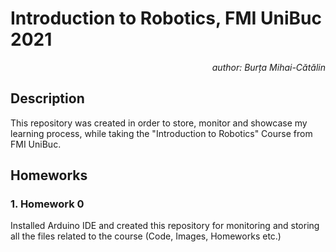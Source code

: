 # Introduction to Robotics, FMI UniBuc 2021

<p align="right" >  <i> author: Burța Mihai-Cătălin </i> </p>

## Description

  This repository was created in order to store, monitor and showcase my learning process, while taking the "Introduction to Robotics" Course from FMI UniBuc.

## Homeworks

### 1. Homework 0
  Installed Arduino IDE and created this repository for monitoring and storing all the files related to the course (Code, Images, Homeworks etc.)
